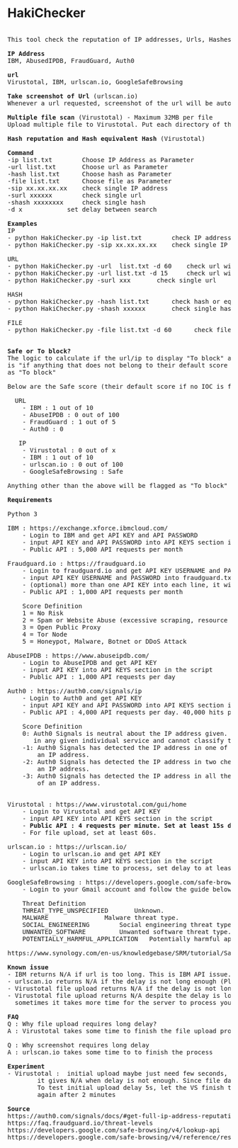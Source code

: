 # HakiChecker
<pre>

This tool check the reputation of IP addresses, Urls, Hashes or Files from multiple OSINT. Everything All-in-One!

<b>IP Address</b>
IBM, AbusedIPDB, FraudGuard, Auth0

<b>url</b>
Virustotal, IBM, urlscan.io, GoogleSafeBrowsing

<b>Take screenshot of Url</b> (urlscan.io)
Whenever a url requested, screenshot of the url will be automatically taken and placed in folder. 

<b>Multiple file scan</b> (Virustotal) - Maximum 32MB per file
Upload multiple file to Virustotal. Put each directory of the file into .txt

<b>Hash reputation and Hash equivalent Hash</b> (Virustotal) 

<b>Command</b>
-ip list.txt		Choose IP Address as Parameter 
-url list.txt		Choose url as Parameter 
-hash list.txt		Choose hash as Parameter 
-file list.txt		Choose file as Parameter
-sip xx.xx.xx.xx	check single IP address
-surl xxxxxx		check single url
-shash xxxxxxxx		check single hash
-d x			set delay between search

<b>Examples</b>
IP
- python HakiChecker.py -ip list.txt 		check IP address with no delay
- python HakiChecker.py -sip xx.xx.xx.xx	check single IP address

URL
- python HakiChecker.py -url  list.txt -d 60	check url with 60 seconds delay (screenshot mode) 
- python HakiChecker.py -url list.txt -d 15 	check url with 15 seconds delay (no screenshot mode)
- python HakiChecker.py -surl xxx		check single url

HASH
- python HakiChecker.py -hash list.txt 		check hash or equivalent Hash
- python HakiChecker.py -shash xxxxxx		check single hash

FILE
- python HakiChecker.py -file list.txt -d 60      check file with 60 seconds delay


<b>Safe or To block?</b>
The logic to calculate if the url/ip to display "To block" at the <b>Action</b> column of the output 
is "if anything that does not belong to their default score if no IOC is found", will be flagged 
as "To block"

Below are the Safe score (their default score if no IOC is found)

  URL
    - IBM : 1 out of 10
    - AbuseIPDB : 0 out of 100
    - FraudGuard : 1 out of 5
    - Auth0 : 0

   IP
    - Virustotal : 0 out of x
    - IBM : 1 out of 10
    - urlscan.io : 0 out of 100
    - GoogleSafeBrowsing : Safe

Anything other than the above will be flagged as "To block"

<b>Requirements</b>

Python 3

IBM : https://exchange.xforce.ibmcloud.com/
	- Login to IBM and get API KEY and API PASSWORD
	- input API KEY and API PASSWORD into API KEYS section in the script. APIKEY:APIPASSWORD
	- Public API : 5,000 API requests per month
	
Fraudguard.io : https://fraudguard.io</b>
	- Login to fraudguard.io and get API KEY USERNAME and PASSWORD
	- input API KEY USERNAME and PASSWORD into fraudguard.txt. USERNAME:PASSWORD
	- (optional) more than one API KEY into each line, it will rotate between API KEY
	- Public API : 1,000 API requests per month

	Score Definition
	1 = No Risk
	2 = Spam or Website Abuse (excessive scraping, resource linking or undesired site automation)
	3 = Open Public Proxy
	4 = Tor Node
	5 = Honeypot, Malware, Botnet or DDoS Attack

AbuseIPDB : https://www.abuseipdb.com/
	- Login to AbuseIPDB and get API KEY 
	- input API KEY into API KEYS section in the script
	- Public API : 1,000 API requests per day

Auth0 : https://auth0.com/signals/ip
 	- Login to Auth0 and get API KEY 
	- input API KEY and API PASSWORD into API KEYS section in the script
	- Public API : 4,000 API requests per day. 40,000 hits per day, each API request consume 10 hits

	Score Definition
	0: Auth0 Signals is neutral about the IP address given. It means the service cannot find the IP address 
	   in any given individual service and cannot classify the IP as risky.
	-1: Auth0 Signals has detected the IP address in one of the checks. This is the lowest level of risk of 
	    an IP address.
	-2: Auth0 Signals has detected the IP address in two checks. This is the medium level of risk of 
	    an IP address.
	-3: Auth0 Signals has detected the IP address in all the checks. This is the highest risk level 
	    of an IP address.


Virustotal : https://www.virustotal.com/gui/home
 	- Login to Virustotal and get API KEY 
	- input API KEY into API KEYS section in the script
	- <b>Public API : 4 requests per minute. Set at least 15s delay i.e -d 15</b>
	- For file upload, set at least 60s.

urlscan.io : https://urlscan.io/
 	- Login to urlscan.io and get API KEY 
	- input API KEY into API KEYS section in the script
	- urlscan.io takes time to process, set delay to at least 60s

GoogleSafeBrowsing : https://developers.google.com/safe-browsing
	- Login to your Gmail account and follow the guide below 

	Threat Definition
	THREAT_TYPE_UNSPECIFIED 	  Unknown.
	MALWARE 			  Malware threat type.
	SOCIAL_ENGINEERING 		  Social engineering threat type.
	UNWANTED_SOFTWARE 		  Unwanted software threat type.
	POTENTIALLY_HARMFUL_APPLICATION   Potentially harmful application threat type.

https://www.synology.com/en-us/knowledgebase/SRM/tutorial/Safe_Access/How_to_generate_Google_Safe_Browsing_API_keys

<b>Known issue</b>
- IBM returns N/A if url is too long. This is IBM API issue.
- urlscan.io returns N/A if the delay is not long enough (Please put at least 30 seconds delay i.e -d 30)
- Virustotal file upload returns N/A if the delay is not long enough (Please put at least 60 seconds delay i.e -d 60)
- Virustotal file upload returns N/A despite the delay is long enough at first upload, 
  sometimes it takes more time for the server to process your file

<b>FAQ</b>
Q : Why file upload requires long delay? 
A : Virustotal takes some time to finish the file upload process (the bigger the file the longer the delay)

Q : Why screenshot requires long delay
A : urlscan.io takes some time to to finish the process

<b>Experiment</b>
- Virustotal : 	initial upload maybe just need few seconds, since the process take so long to return result, 
		it gives N/A when delay is not enough. Since file data will be stored once it is completed. 
		To test initial upload delay 5s, let the VS finish the computation then enter same command 
		again after 2 minutes 

<b>Source</b>
https://auth0.com/signals/docs/#get-full-ip-address-reputation-info
https://faq.fraudguard.io/threat-levels
https://developers.google.com/safe-browsing/v4/lookup-api
https://developers.google.com/safe-browsing/v4/reference/rest/v4/ThreatType
</pre>
